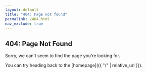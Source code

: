 ```yaml
---
layout: default
title: "404: Page not found"
permalink: /404.html
nav_exclude: true
---
```


## 404: Page Not Found

Sorry, we can't seem to find the page you're looking for.

You can try heading back to the [homepage]({{ "/" | relative_url }}).
